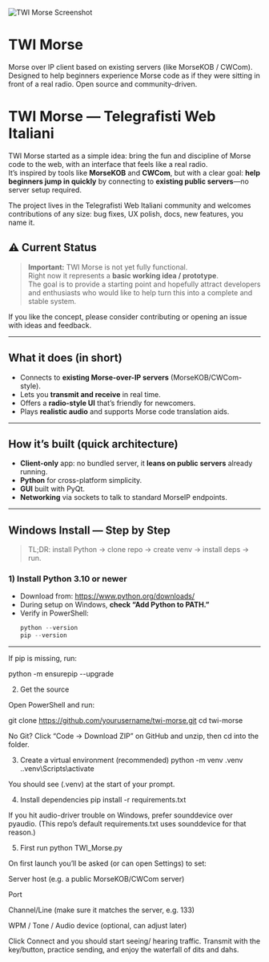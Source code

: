 ![TWI Morse Screenshot](images/logo.png)
# TWI Morse
Morse over IP client based on existing servers (like MorseKOB / CWCom). Designed to help beginners experience Morse code as if they were sitting in front of a real radio. Open source and community-driven.
# TWI Morse — Telegrafisti Web Italiani

TWI Morse started as a simple idea: bring the fun and discipline of Morse code to the web, with an interface that feels like a real radio.  
It’s inspired by tools like **MorseKOB** and **CWCom**, but with a clear goal: **help beginners jump in quickly** by connecting to **existing public servers**—no server setup required.

The project lives in the Telegrafisti Web Italiani community and welcomes contributions of any size: bug fixes, UX polish, docs, new features, you name it.

## ⚠️ Current Status

> **Important:** TWI Morse is not yet fully functional.  
> Right now it represents a **basic working idea / prototype**.  
> The goal is to provide a starting point and hopefully attract developers and enthusiasts who would like to help turn this into a complete and stable system.

If you like the concept, please consider contributing or opening an issue with ideas and feedback.


---

## What it does (in short)

- Connects to **existing Morse-over-IP servers** (MorseKOB/CWCom-style).
- Lets you **transmit and receive** in real time.
- Offers a **radio-style UI** that’s friendly for newcomers.
- Plays **realistic audio** and supports Morse code translation aids.

---

## How it’s built (quick architecture)

- **Client-only** app: no bundled server, it **leans on public servers** already running.
- **Python** for cross-platform simplicity.
- **GUI** built with PyQt.
- **Networking** via sockets to talk to standard MorseIP endpoints.

---

## Windows Install — Step by Step

> TL;DR: install Python → clone repo → create venv → install deps → run.

### 1) Install Python 3.10 or newer
- Download from: https://www.python.org/downloads/
- During setup on Windows, **check “Add Python to PATH.”**
- Verify in PowerShell:
  ```powershell
  python --version
  pip --version
------------------------------

If pip is missing, run:

python -m ensurepip --upgrade

2) Get the source

Open PowerShell and run:

git clone https://github.com/yourusername/twi-morse.git
cd twi-morse


No Git? Click “Code → Download ZIP” on GitHub and unzip, then cd into the folder.

3) Create a virtual environment (recommended)
python -m venv .venv
.\.venv\Scripts\activate


You should see (.venv) at the start of your prompt.

4) Install dependencies
pip install -r requirements.txt


If you hit audio-driver trouble on Windows, prefer sounddevice over pyaudio.
(This repo’s default requirements.txt uses sounddevice for that reason.)

5) First run
python TWI_Morse.py


On first launch you’ll be asked (or can open Settings) to set:

Server host (e.g. a public MorseKOB/CWCom server)

Port

Channel/Line (make sure it matches the server, e.g. 133)

WPM / Tone / Audio device (optional, can adjust later)

Click Connect and you should start seeing/ hearing traffic.
Transmit with the key/button, practice sending, and enjoy the waterfall of dits and dahs.
